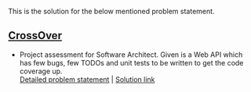 This is the solution for the below mentioned problem statement.

## [CrossOver](https://crossover.com/)
 - Project assessment for Software Architect. Given is a Web API which has few bugs, few TODOs and unit tests to be written to get the code coverage up.\
  [Detailed problem statement](https://github.com/pdhimate/Interviews/blob/master/CrossOver/Software%20Architect/ReadMe.md) | [Solution link](https://github.com/pdhimate/CrossExchange)
 